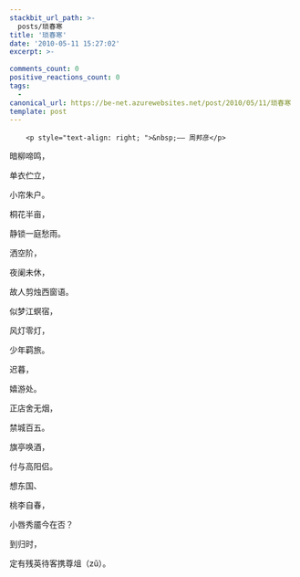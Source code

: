 ```yaml
---
stackbit_url_path: >-
  posts/琐春寒
title: '琐春寒'
date: '2010-05-11 15:27:02'
excerpt: >-
  
comments_count: 0
positive_reactions_count: 0
tags: 
  - 
canonical_url: https://be-net.azurewebsites.net/post/2010/05/11/琐春寒
template: post
---
```


        <p style="text-align: right; ">&nbsp;—— 周邦彦</p>
<p>暗柳啼鸣，</p>
<p>单衣伫立，</p>
<p>小帘朱户。</p>
<p>桐花半亩，</p>
<p>静锁一庭愁雨。</p>
<p>洒空阶，</p>
<p>夜阑未休，</p>
<p>故人剪烛西窗语。</p>
<p>似梦江螟宿，</p>
<p>风灯零灯，</p>
<p>少年羁旅。</p>
<p>迟暮，</p>
<p>嬉游处。</p>
<p>正店舍无烟，</p>
<p>禁城百五。</p>
<p>旗亭唤酒，</p>
<p>付与高阳侣。</p>
<p>想东国、</p>
<p>桃李自春，</p>
<p>小唇秀靥今在否？</p>
<p>到归时，</p>
<p>定有残英待客携尊俎（zǔ）。</p>
      